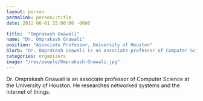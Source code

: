 ```yaml
---
layout: person
permalink: person/:title
date: 2012-06-01 15:00:00 -0600

title:  "Omprakash Gnawali"
name: "Dr. Omprakash Gnawali"
position: "Associate Professor, University of Houston"
blurb: "Dr. Omprakash Gnawali is an associate professor of Computer Science at the University of Houston. He researches networked systems and the internet of things."
categories: organizers
image: "/res/people/Omprakash-Gnawali.jpg"
---
```


Dr. Omprakash Gnawali is an associate professor of Computer Science at the University of Houston. He researches networked systems and the internet of things.